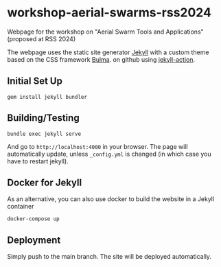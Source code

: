 # workshop-aerial-swarms-rss2024

Webpage for the workshop on "Aerial Swarm Tools and Applications" (proposed at RSS 2024)

The webpage uses the static site generator [Jekyll](https://jekyllrb.com/) with a custom theme based on the CSS framework [Bulma](https://bulma.io/).
on github using [jekyll-action](https://github.com/helaili/jekyll-action).

## Initial Set Up

```
gem install jekyll bundler
```

## Building/Testing

```
bundle exec jekyll serve
```

And go to `http://localhost:4000` in your browser. The page will automatically update, unless `_config.yml` is changed (in which case you have to restart jekyll).

## Docker for Jekyll

As an alternative, you can also use docker to build the website in a Jekyll container

```
docker-compose up
```

## Deployment

Simply push to the main branch. The site will be deployed automatically.

